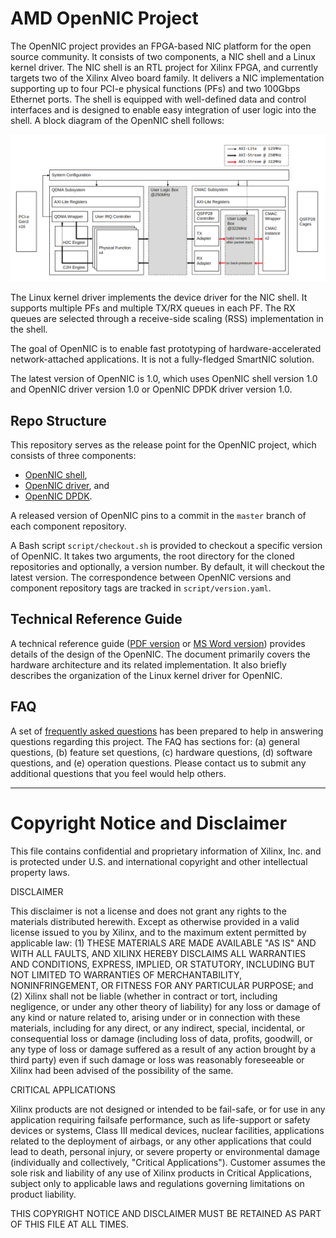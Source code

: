 # AMD OpenNIC Project

The OpenNIC project provides an FPGA-based NIC platform for the open source
community.  It consists of two components, a NIC shell and a Linux kernel
driver.  The NIC shell is an RTL project for Xilinx FPGA, and currently targets
two of the Xilinx Alveo board family.  It delivers a NIC implementation
supporting up to four PCI-e physical functions (PFs) and two 100Gbps Ethernet
ports.  The shell is equipped with well-defined data and control interfaces and
is designed to enable easy integration of user logic into the shell.  A block
diagram of the OpenNIC shell follows:

![](open_nic_shell.png)

The Linux kernel driver implements the device driver for the NIC shell. It
supports multiple PFs and multiple TX/RX queues in each PF.  The RX queues are
selected through a receive-side scaling (RSS) implementation in the shell.

The goal of OpenNIC is to enable fast prototyping of hardware-accelerated
network-attached applications.  It is not a fully-fledged SmartNIC solution.

The latest version of OpenNIC is 1.0, which uses OpenNIC shell version 1.0 and
OpenNIC driver version 1.0 or OpenNIC DPDK driver version 1.0.

## Repo Structure

This repository serves as the release point for the OpenNIC project, which
consists of three components:
   - [OpenNIC shell](https://github.com/Xilinx/open-nic-shell.git),
   - [OpenNIC driver](https://github.com/Xilinx/open-nic-driver.git), and
   - [OpenNIC DPDK](https://github.com/Xilinx/open-nic-dpdk.git).

A released version of OpenNIC pins to a commit in the `master` branch of each component repository.

A Bash script `script/checkout.sh` is provided to checkout a specific version of
OpenNIC.  It takes two arguments, the root directory for the cloned repositories
and optionally, a version number.  By default, it will checkout the latest
version.  The correspondence between OpenNIC versions and component repository
tags are tracked in `script/version.yaml`.

## Technical Reference Guide

A technical reference guide ([PDF version](https://github.com/Xilinx/open-nic/blob/main/OpenNIC_manual.pdf)
or [MS Word version](https://github.com/Xilinx/open-nic/blob/main/OpenNIC_manual.docx)) provides details of
the design of the OpenNIC.  The document primarily covers the hardware architecture and its related
implementation.  It also briefly describes the organization of the Linux kernel driver for OpenNIC.

## FAQ

A set of [frequently asked questions](https://github.com/Xilinx/open-nic/blob/main/FAQ.md)
has been prepared to help in answering questions regarding this project.  The FAQ has sections for:
(a) general questions, (b) feature set questions, (c) hardware questions, (d) software questions, and
(e) operation questions.  Please contact us to submit any additional questions that you feel would help others.

---

# Copyright Notice and Disclaimer

This file contains confidential and proprietary information of Xilinx, Inc. and
is protected under U.S. and international copyright and other intellectual
property laws.

DISCLAIMER

This disclaimer is not a license and does not grant any rights to the materials
distributed herewith.  Except as otherwise provided in a valid license issued to
you by Xilinx, and to the maximum extent permitted by applicable law: (1) THESE
MATERIALS ARE MADE AVAILABLE "AS IS" AND WITH ALL FAULTS, AND XILINX HEREBY
DISCLAIMS ALL WARRANTIES AND CONDITIONS, EXPRESS, IMPLIED, OR STATUTORY,
INCLUDING BUT NOT LIMITED TO WARRANTIES OF MERCHANTABILITY, NONINFRINGEMENT, OR
FITNESS FOR ANY PARTICULAR PURPOSE; and (2) Xilinx shall not be liable (whether
in contract or tort, including negligence, or under any other theory of
liability) for any loss or damage of any kind or nature related to, arising
under or in connection with these materials, including for any direct, or any
indirect, special, incidental, or consequential loss or damage (including loss
of data, profits, goodwill, or any type of loss or damage suffered as a result
of any action brought by a third party) even if such damage or loss was
reasonably foreseeable or Xilinx had been advised of the possibility of the
same.

CRITICAL APPLICATIONS

Xilinx products are not designed or intended to be fail-safe, or for use in any
application requiring failsafe performance, such as life-support or safety
devices or systems, Class III medical devices, nuclear facilities, applications
related to the deployment of airbags, or any other applications that could lead
to death, personal injury, or severe property or environmental damage
(individually and collectively, "Critical Applications"). Customer assumes the
sole risk and liability of any use of Xilinx products in Critical Applications,
subject only to applicable laws and regulations governing limitations on product
liability.

THIS COPYRIGHT NOTICE AND DISCLAIMER MUST BE RETAINED AS PART OF THIS FILE AT
ALL TIMES.
